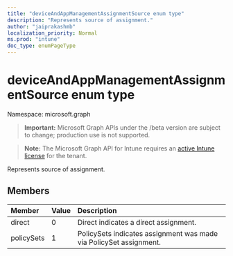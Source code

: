 ```yaml
---
title: "deviceAndAppManagementAssignmentSource enum type"
description: "Represents source of assignment."
author: "jaiprakashmb"
localization_priority: Normal
ms.prod: "intune"
doc_type: enumPageType
---
```


# deviceAndAppManagementAssignmentSource enum type

Namespace: microsoft.graph

> **Important:** Microsoft Graph APIs under the /beta version are subject to change; production use is not supported.

> **Note:** The Microsoft Graph API for Intune requires an [active Intune license](https://go.microsoft.com/fwlink/?linkid=839381) for the tenant.

Represents source of assignment.

## Members
|Member|Value|Description|
|:---|:---|:---|
|direct|0|Direct indicates a direct assignment.|
|policySets|1|PolicySets indicates assignment was made via PolicySet assignment.|







